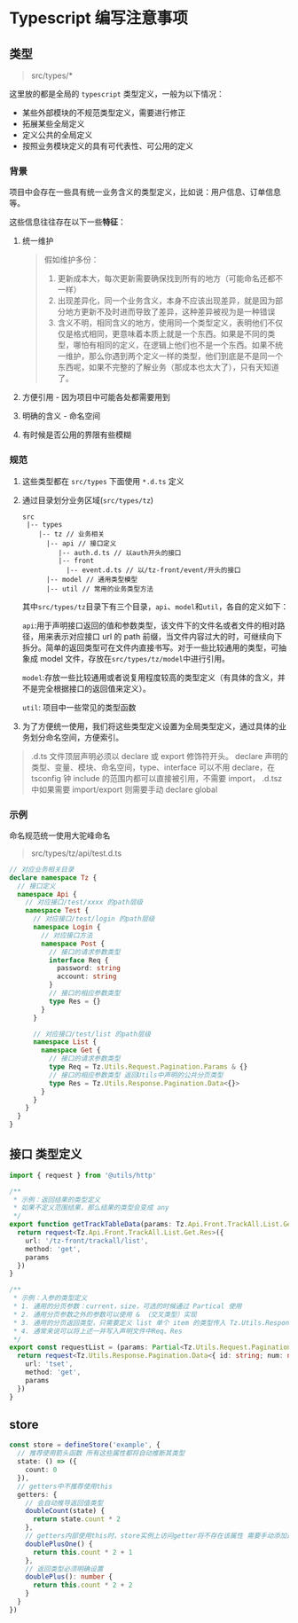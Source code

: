# Typescript 编写注意事项

## 类型

> src/types/\*

这里放的都是全局的 `typescript` 类型定义，一般为以下情况：

- 某些外部模块的不规范类型定义，需要进行修正
- 拓展某些全局定义
- 定义公共的全局定义
- 按照业务模块定义的具有可代表性、可公用的定义

### 背景

项目中会存在一些具有统一业务含义的类型定义，比如说：用户信息、订单信息等。

这些信息往往存在以下一些**特征**：

1. 统一维护

   > 假如维护多份：
   >
   > 1. 更新成本大，每次更新需要确保找到所有的地方（可能命名还都不一样）
   > 2. 出现差异化，同一个业务含义，本身不应该出现差异，就是因为部分地方更新不及时进而导致了差异，这种差异被视为是一种错误
   > 3. 含义不明，相同含义的地方，使用同一个类型定义，表明他们不仅仅是格式相同，更意味着本质上就是一个东西。如果是不同的类型，哪怕有相同的定义，在逻辑上他们也不是一个东西。如果不统一维护，那么你遇到两个定义一样的类型，他们到底是不是同一个东西呢，如果不完整的了解业务（那成本也太大了），只有天知道了。

2. 方便引用 - 因为项目中可能各处都需要用到

3. 明确的含义 - 命名空间

4. 有时候是否公用的界限有些模糊

### 规范

1. 这些类型都在 `src/types` 下面使用 `*.d.ts` 定义

2. 通过目录划分业务区域(`src/types/tz`)

   ```shell
   src
    |-- types
       |-- tz // 业务相关
         |-- api // 接口定义
            |-- auth.d.ts // 以auth开头的接口
            |-- front
              |-- event.d.ts // 以/tz-front/event/开头的接口
         |-- model // 通用类型模型
         |-- util // 常用的业务类型方法
   ```

   其中`src/types/tz`目录下有三个目录，`api`、`model`和`util`，各自的定义如下：

   `api`:用于声明接口返回的值和参数类型，该文件下的文件名或者文件的相对路径，用来表示对应接口 url 的 path 前缀，当文件内容过大的时，可继续向下拆分。简单的返回类型可在文件内直接书写。对于一些比较通用的类型，可抽象成 model 文件，存放在`src/types/tz/model`中进行引用。

   `model`:存放一些比较通用或者说复用程度较高的类型定义（有具体的含义，并不是完全根据接口的返回值来定义）。

   `util`: 项目中一些常见的类型函数

3. 为了方便统一使用，我们将这些类型定义设置为全局类型定义，通过具体的业务划分命名空间，方便索引。

> .d.ts 文件顶层声明必须以 declare 或 export 修饰符开头。
> declare 声明的类型、变量、模块、命名空间，type、interface 可以不用 declare，在 tsconfig 钟 include 的范围内都可以直接被引用，不需要 import，
> .d.tsz 中如果需要 import/export 则需要手动 declare global

### 示例

命名规范统一使用大驼峰命名

> src/types/tz/api/test.d.ts

```typescript
// 对应业务相关目录
declare namespace Tz {
  // 接口定义
  namespace Api {
    // 对应接口/test/xxxx 的path层级
    namespace Test {
      // 对应接口/test/login 的path层级
      namespace Login {
        // 对应接口方法
        namespace Post {
          // 接口的请求参数类型
          interface Req {
            password: string
            account: string
          }
          // 接口的相应参数类型
          type Res = {}
        }
      }

      // 对应接口/test/list 的path层级
      namespace List {
        namespace Get {
          // 接口的请求参数类型
          type Req = Tz.Utils.Request.Pagination.Params & {}
          // 接口的相应参数类型 返回Utils中声明的公共分页类型
          type Res = Tz.Utils.Response.Pagination.Data<{}>
        }
      }
    }
  }
}
```

## 接口 类型定义

```typescript
import { request } from '@utils/http'

/**
 * 示例：返回结果的类型定义
 * 如果不定义范围结果，那么结果的类型会变成 any
 */
export function getTrackTableData(params: Tz.Api.Front.TrackAll.List.Get.Req) {
  return request<Tz.Api.Front.TrackAll.List.Get.Res>({
    url: '/tz-front/trackall/list',
    method: 'get',
    params
  })
}

/**
 * 示例：入参的类型定义
 * 1. 通用的分页参数：current，size，可选的时候通过 Partical 使用
 * 2. 通用分页参数之外的参数可以使用 & （交叉类型）实现
 * 3. 通用的分页返回类型，只需要定义 list 单个 item 的类型传入 Tz.Utils.Response.Pagination.Data 即可
 * 4. 通常来说可以将上述一并写入声明文件中Req、Res
 */
export const requestList = (params: Partial<Tz.Utils.Request.Pagination.Params> & { test: string }) => {
  return request<Tz.Utils.Response.Pagination.Data<{ id: string; num: number }>>({
    url: 'tset',
    method: 'get',
    params
  })
}
```

## store

```typescript
const store = defineStore('example', {
  // 推荐使用箭头函数 所有这些属性都将自动推断其类型
  state: () => ({
    count: 0
  }),
  // getters中不推荐使用this
  getters: {
    // 会自动推导返回值类型
    doubleCount(state) {
      return state.count * 2
    },
    // getters内部使用this时，store实例上访问getter将不存在该属性 需要手动添加返回值类型
    doublePlusOne() {
      return this.count * 2 + 1
    },
    // 返回类型必须明确设置
    doublePlus(): number {
      return this.count * 2 + 2
    }
  }
})
```
